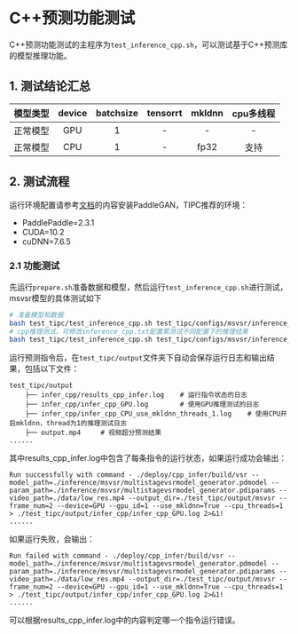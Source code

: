 # C++预测功能测试

C++预测功能测试的主程序为`test_inference_cpp.sh`，可以测试基于C++预测库的模型推理功能。

## 1. 测试结论汇总

| 模型类型 |device | batchsize | tensorrt | mkldnn | cpu多线程 |
|  :----:   |  :----: |   :----:   |  :----:  |   :----:   |  :----:  |
| 正常模型 | GPU | 1 | - | - | - |
| 正常模型 | CPU | 1 | - | fp32 | 支持 |

## 2. 测试流程
运行环境配置请参考[文档](../../docs/zh_CN/install.md)的内容安装PaddleGAN，TIPC推荐的环境：
- PaddlePaddle=2.3.1
- CUDA=10.2
- cuDNN=7.6.5

### 2.1 功能测试
先运行`prepare.sh`准备数据和模型，然后运行`test_inference_cpp.sh`进行测试，msvsr模型的具体测试如下

```bash
# 准备模型和数据
bash test_tipc/test_inference_cpp.sh test_tipc/configs/msvsr/inference_cpp.txt
# cpp推理测试，可修改inference_cpp.txt配置累测试不同配置下的推理结果
bash test_tipc/test_inference_cpp.sh test_tipc/configs/msvsr/inference_cpp.txt
```

运行预测指令后，在`test_tipc/output`文件夹下自动会保存运行日志和输出结果，包括以下文件：

```shell
test_tipc/output
    ├── infer_cpp/results_cpp_infer.log    # 运行指令状态的日志
    ├── infer_cpp/infer_cpp_GPU.log        # 使用GPU推理测试的日志
    ├── infer_cpp/infer_cpp_CPU_use_mkldnn_threads_1.log    # 使用CPU开启mkldnn，thread为1的推理测试日志
    ├── output.mp4     # 视频超分预测结果
......
```
其中results_cpp_infer.log中包含了每条指令的运行状态，如果运行成功会输出：

```
Run successfully with command - ./deploy/cpp_infer/build/vsr --model_path=./inference/msvsr/multistagevsrmodel_generator.pdmodel --param_path=./inference/msvsr/multistagevsrmodel_generator.pdiparams --video_path=./data/low_res.mp4 --output_dir=./test_tipc/output/msvsr --frame_num=2 --device=GPU --gpu_id=1 --use_mkldnn=True --cpu_threads=1 > ./test_tipc/output/infer_cpp/infer_cpp_GPU.log 2>&1!
......
```
如果运行失败，会输出：
```
Run failed with command - ./deploy/cpp_infer/build/vsr --model_path=./inference/msvsr/multistagevsrmodel_generator.pdmodel --param_path=./inference/msvsr/multistagevsrmodel_generator.pdiparams --video_path=./data/low_res.mp4 --output_dir=./test_tipc/output/msvsr --frame_num=2 --device=GPU --gpu_id=1 --use_mkldnn=True --cpu_threads=1 > ./test_tipc/output/infer_cpp/infer_cpp_GPU.log 2>&1!
......
```
可以根据results_cpp_infer.log中的内容判定哪一个指令运行错误。
